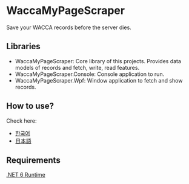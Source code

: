 # WaccaMyPageScraper

Save your WACCA records before the server dies.

## Libraries
 - WaccaMyPageScraper: Core library of this projects. Provides data models of records and fetch, write, read features.
 - WaccaMyPageScraper.Console: Console application to run.
 - WaccaMyPageScraper.Wpf: Window application to fetch and show records.

## How to use?
Check here:
- [한국어](Instructions/Korean.md)
- [日本語](Instructions/Japanese.md)

## Requirements
[.NET 6 Runtime](https://dotnet.microsoft.com/en-us/download/dotnet/6.0)
